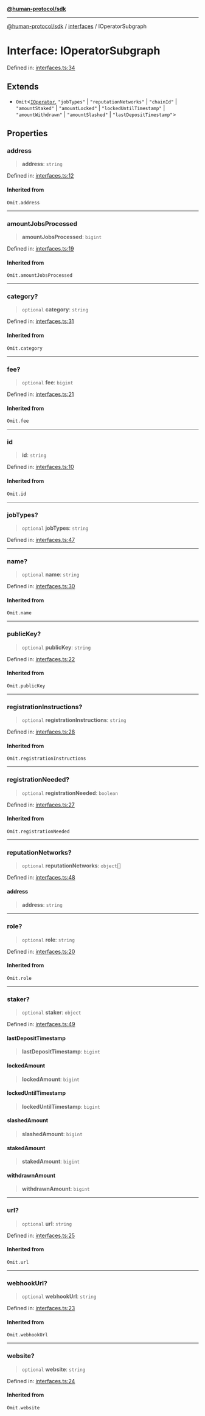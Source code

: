 [**@human-protocol/sdk**](../../README.md)

***

[@human-protocol/sdk](../../modules.md) / [interfaces](../README.md) / IOperatorSubgraph

# Interface: IOperatorSubgraph

Defined in: [interfaces.ts:34](https://github.com/humanprotocol/human-protocol/blob/88e4c1f607516180a13d25af6568a51a409bcb1d/packages/sdk/typescript/human-protocol-sdk/src/interfaces.ts#L34)

## Extends

- `Omit`\<[`IOperator`](IOperator.md), `"jobTypes"` \| `"reputationNetworks"` \| `"chainId"` \| `"amountStaked"` \| `"amountLocked"` \| `"lockedUntilTimestamp"` \| `"amountWithdrawn"` \| `"amountSlashed"` \| `"lastDepositTimestamp"`\>

## Properties

### address

> **address**: `string`

Defined in: [interfaces.ts:12](https://github.com/humanprotocol/human-protocol/blob/88e4c1f607516180a13d25af6568a51a409bcb1d/packages/sdk/typescript/human-protocol-sdk/src/interfaces.ts#L12)

#### Inherited from

`Omit.address`

***

### amountJobsProcessed

> **amountJobsProcessed**: `bigint`

Defined in: [interfaces.ts:19](https://github.com/humanprotocol/human-protocol/blob/88e4c1f607516180a13d25af6568a51a409bcb1d/packages/sdk/typescript/human-protocol-sdk/src/interfaces.ts#L19)

#### Inherited from

`Omit.amountJobsProcessed`

***

### category?

> `optional` **category**: `string`

Defined in: [interfaces.ts:31](https://github.com/humanprotocol/human-protocol/blob/88e4c1f607516180a13d25af6568a51a409bcb1d/packages/sdk/typescript/human-protocol-sdk/src/interfaces.ts#L31)

#### Inherited from

`Omit.category`

***

### fee?

> `optional` **fee**: `bigint`

Defined in: [interfaces.ts:21](https://github.com/humanprotocol/human-protocol/blob/88e4c1f607516180a13d25af6568a51a409bcb1d/packages/sdk/typescript/human-protocol-sdk/src/interfaces.ts#L21)

#### Inherited from

`Omit.fee`

***

### id

> **id**: `string`

Defined in: [interfaces.ts:10](https://github.com/humanprotocol/human-protocol/blob/88e4c1f607516180a13d25af6568a51a409bcb1d/packages/sdk/typescript/human-protocol-sdk/src/interfaces.ts#L10)

#### Inherited from

`Omit.id`

***

### jobTypes?

> `optional` **jobTypes**: `string`

Defined in: [interfaces.ts:47](https://github.com/humanprotocol/human-protocol/blob/88e4c1f607516180a13d25af6568a51a409bcb1d/packages/sdk/typescript/human-protocol-sdk/src/interfaces.ts#L47)

***

### name?

> `optional` **name**: `string`

Defined in: [interfaces.ts:30](https://github.com/humanprotocol/human-protocol/blob/88e4c1f607516180a13d25af6568a51a409bcb1d/packages/sdk/typescript/human-protocol-sdk/src/interfaces.ts#L30)

#### Inherited from

`Omit.name`

***

### publicKey?

> `optional` **publicKey**: `string`

Defined in: [interfaces.ts:22](https://github.com/humanprotocol/human-protocol/blob/88e4c1f607516180a13d25af6568a51a409bcb1d/packages/sdk/typescript/human-protocol-sdk/src/interfaces.ts#L22)

#### Inherited from

`Omit.publicKey`

***

### registrationInstructions?

> `optional` **registrationInstructions**: `string`

Defined in: [interfaces.ts:28](https://github.com/humanprotocol/human-protocol/blob/88e4c1f607516180a13d25af6568a51a409bcb1d/packages/sdk/typescript/human-protocol-sdk/src/interfaces.ts#L28)

#### Inherited from

`Omit.registrationInstructions`

***

### registrationNeeded?

> `optional` **registrationNeeded**: `boolean`

Defined in: [interfaces.ts:27](https://github.com/humanprotocol/human-protocol/blob/88e4c1f607516180a13d25af6568a51a409bcb1d/packages/sdk/typescript/human-protocol-sdk/src/interfaces.ts#L27)

#### Inherited from

`Omit.registrationNeeded`

***

### reputationNetworks?

> `optional` **reputationNetworks**: `object`[]

Defined in: [interfaces.ts:48](https://github.com/humanprotocol/human-protocol/blob/88e4c1f607516180a13d25af6568a51a409bcb1d/packages/sdk/typescript/human-protocol-sdk/src/interfaces.ts#L48)

#### address

> **address**: `string`

***

### role?

> `optional` **role**: `string`

Defined in: [interfaces.ts:20](https://github.com/humanprotocol/human-protocol/blob/88e4c1f607516180a13d25af6568a51a409bcb1d/packages/sdk/typescript/human-protocol-sdk/src/interfaces.ts#L20)

#### Inherited from

`Omit.role`

***

### staker?

> `optional` **staker**: `object`

Defined in: [interfaces.ts:49](https://github.com/humanprotocol/human-protocol/blob/88e4c1f607516180a13d25af6568a51a409bcb1d/packages/sdk/typescript/human-protocol-sdk/src/interfaces.ts#L49)

#### lastDepositTimestamp

> **lastDepositTimestamp**: `bigint`

#### lockedAmount

> **lockedAmount**: `bigint`

#### lockedUntilTimestamp

> **lockedUntilTimestamp**: `bigint`

#### slashedAmount

> **slashedAmount**: `bigint`

#### stakedAmount

> **stakedAmount**: `bigint`

#### withdrawnAmount

> **withdrawnAmount**: `bigint`

***

### url?

> `optional` **url**: `string`

Defined in: [interfaces.ts:25](https://github.com/humanprotocol/human-protocol/blob/88e4c1f607516180a13d25af6568a51a409bcb1d/packages/sdk/typescript/human-protocol-sdk/src/interfaces.ts#L25)

#### Inherited from

`Omit.url`

***

### webhookUrl?

> `optional` **webhookUrl**: `string`

Defined in: [interfaces.ts:23](https://github.com/humanprotocol/human-protocol/blob/88e4c1f607516180a13d25af6568a51a409bcb1d/packages/sdk/typescript/human-protocol-sdk/src/interfaces.ts#L23)

#### Inherited from

`Omit.webhookUrl`

***

### website?

> `optional` **website**: `string`

Defined in: [interfaces.ts:24](https://github.com/humanprotocol/human-protocol/blob/88e4c1f607516180a13d25af6568a51a409bcb1d/packages/sdk/typescript/human-protocol-sdk/src/interfaces.ts#L24)

#### Inherited from

`Omit.website`
